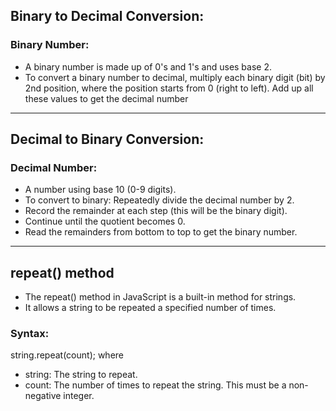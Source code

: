 ## Binary to Decimal Conversion:

### Binary Number:

- A binary number is made up of 0's and 1's and uses base 2.
- To convert a binary number to decimal, multiply each binary digit (bit) by 2nd position, where the position starts from 0 (right to left).
  Add up all these values to get the decimal number

---

## Decimal to Binary Conversion:

### Decimal Number:

- A number using base 10 (0-9 digits).
- To convert to binary: Repeatedly divide the decimal number by 2.
- Record the remainder at each step (this will be the binary digit).
- Continue until the quotient becomes 0.
- Read the remainders from bottom to top to get the binary number.

---

## repeat() method

- The repeat() method in JavaScript is a built-in method for strings.
- It allows a string to be repeated a specified number of times.

### Syntax:

string.repeat(count); where

- string: The string to repeat.
- count: The number of times to repeat the string. This must be a non-negative integer.
